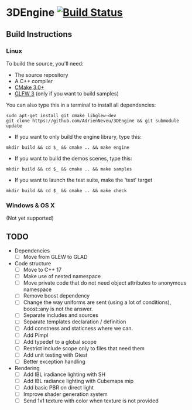 # 3DEngine [![Build Status](https://travis-ci.com/AdrienNeveu/3DEngine.svg?token=AGcLYmG3qkhAiyxVFXyU&branch=master)](https://travis-ci.com/AdrienNeveu/3DEngine)



## Build Instructions


### Linux
To build the source, you'll need:

* The source repository
* A C++ compiler
* [CMake 3.0+](http://www.cmake.org/)
* [GLFW 3](http://www.glfw.org/) (only if you want to build samples)

You can also type this in a terminal to install all dependencies:

```shell
sudo apt-get install git cmake libglew-dev
git clone https://github.com/AdrienNeveu/3DEngine && git submodule update
```


* If you want to only build the engine library, type this:

```shell
mkdir build && cd $_ && cmake .. && make engine
```

* If you want to build the demos scenes, type this:

```shell
mkdir build && cd $_ && cmake .. && make samples
```

* If you want to launch the test suite, make the 'test' target

```shell
mkdir build && cd $_ && cmake .. && make check
```

### Windows & OS X
(Not yet supported)

## TODO

* Dependencies
  * [ ] Move from GLEW to GLAD

* Code structure
  * [ ] Move to C++ 17
  * [ ] Make use of nested namespace
  * [ ] Move private code that do not need object attributes to anonymous namespace
  * [ ] Remove boost dependency
  * [ ] Change the way uniforms are sent (using a lot of conditions),
  boost::any is not the answer.
  * [ ] Separate includes and sources
  * [ ] Separate templates declaration / definition 
  * [ ] Add constness and staticness where we can.
  * [ ] Add Pimpl
  * [ ] Add typedef to a global scope
  * [ ] Restrict include scope only to files that need them
  * [ ] Add unit testing with Gtest
  * [ ] Better exception handling
  
* Rendering
  * [ ] Add IBL iradiance lighting with SH
  * [ ] Add IBL radiance lighting with Cubemaps mip
  * [ ] Add basic PBR on direct light
  * [ ] Improve shader generation system
  * [ ] Send 1x1 texture with color when texture is not provided
